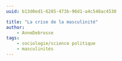 ```yaml
---
uuid: b13d0ed1-6285-473b-96d1-a4c548ac4530

title: "La crise de la masculinité"
author: 
    - AnneDebrosse
tags:
    - sociologie/science politique
    - masculinités
---
```

